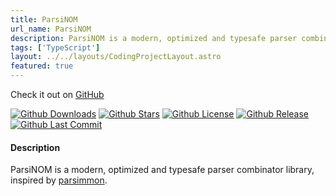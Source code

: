 ```yaml
---
title: ParsiNOM
url_name: ParsiNOM
description: ParsiNOM is a modern, optimized and typesafe parser combinator library.
tags: ['TypeScript']
layout: ../../layouts/CodingProjectLayout.astro
featured: true
---
```


Check it out on [GitHub](https://github.com/mProjectsCode/parsiNOM)

[![Github Downloads](https://img.shields.io/github/downloads/mProjectsCode/parsiNOM/total?style=flat-square&labelColor=1f1f1f&color=2E2E2E)](https://github.com/mProjectsCode/parsiNOM/releases/)
[![Github Stars](https://img.shields.io/github/stars/mProjectsCode/parsiNOM?style=flat-square&labelColor=1f1f1f&color=2E2E2E)](https://github.com/mProjectsCode/parsiNOM/)
[![Github License](https://img.shields.io/github/license/mProjectsCode/parsiNOM?style=flat-square&labelColor=1f1f1f&color=2E2E2E)](https://github.com/mProjectsCode/parsiNOM/blob/master/LICENSE.md)
[![Github Release](https://img.shields.io/github/v/release/mProjectsCode/parsiNOM?style=flat-square&labelColor=1f1f1f&color=2E2E2E)](https://github.com/mProjectsCode/parsiNOM/releases/)
[![Github Last Commit](https://img.shields.io/github/last-commit/mProjectsCode/parsiNOM?style=flat-square&labelColor=1f1f1f&color=2E2E2E)](https://github.com/mProjectsCode/parsiNOM/)

#### Description

ParsiNOM is a modern, optimized and typesafe parser combinator library, inspired by [parsimmon](https://github.com/jneen/parsimmon).
